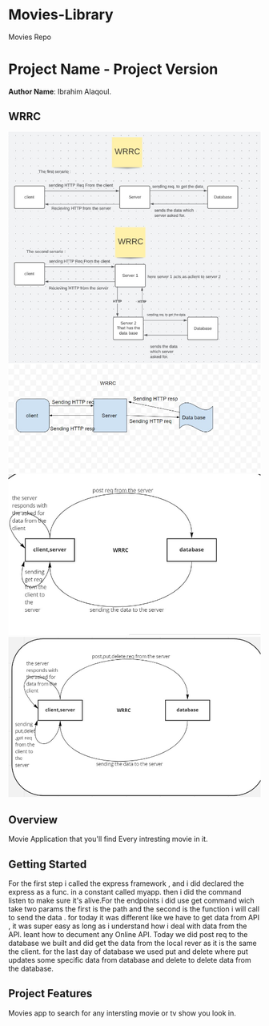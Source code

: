 # Movies-Library
Movies Repo 
# Project Name - Project Version

**Author Name**: Ibrahim Alaqoul.

## WRRC
![image](/WRRC.jpg)
![image2](WRRC2.jpg)
![image3](WRRC3.jpg)
![image4](WRRC.4.jpg)
## Overview
Movie Application that  you'll find Every intresting movie in it.
## Getting Started
For the first step i called the express framework , and i did declared the express as a func. in a constant called myapp. then i did the command listen to make sure it's alive.For the endpoints i did use get command wich take two params the first is the path and the second is the function i will call to send the data .
for today it was different like we have to get data from API , it was super easy as long as i understand how i deal with data from the API.
leant how to decument any Online API.
Today we did post req to the database we built and did get the data from the local rever as it is the same the client.
for the last day of database we used put and delete where put updates some specific data from database and delete to delete data from the database.
## Project Features
Movies app to search for any intersting movie or tv show you look in.
